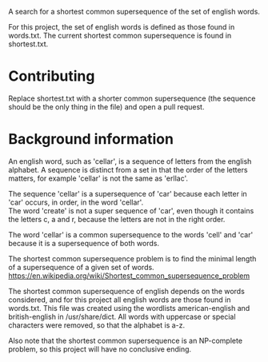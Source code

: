 A search for a shortest common supersequence of the set of english words. 

For this project, the set of english words is defined as those found in words.txt. The current shortest common supersequence
is found in shortest.txt.

# Contributing
Replace shortest.txt with a shorter common supersequence (the sequence should be the only thing in the file)
and open a pull request. 

# Background information

An english word, such as 'cellar', is a sequence of letters from the english alphabet. A sequence is distinct from a set
in that the order of the letters matters, for example 'cellar' is not the same as 'erllac'.

The sequence 'cellar' is a supersequence of 'car' because each letter in 'car' occurs, in order, in the word 'cellar'.  
The word 'create' is not a super sequence of 'car', even though it contains the letters c, a and r, because the letters are not in the right order.

The word 'cellar' is a common supersequence to the words 'cell' and 'car' because it is a supersequence of both words.

The shortest common supersequence problem is to find the minimal length of a supersequence of a given set of words. https://en.wikipedia.org/wiki/Shortest_common_supersequence_problem

The shortest common supersequence of english depends on the words considered, and for this project all english words are those found in words.txt. This file was created using the wordlists american-english and british-english in /usr/share/dict. All words with uppercase or special characters were removed, so that the alphabet is a-z. 

Also note that the shortest common supersequence is an NP-complete problem, so this project will have no conclusive ending. 



